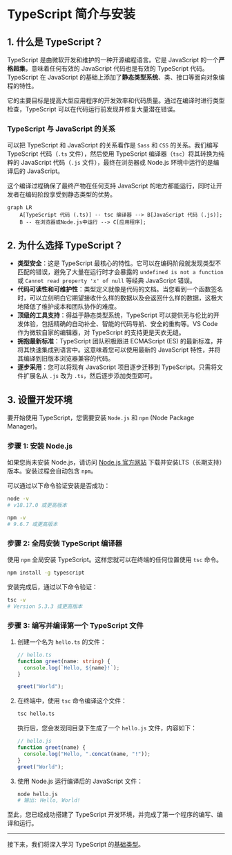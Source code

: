 # TypeScript 简介与安装

## 1. 什么是 TypeScript？

TypeScript 是由微软开发和维护的一种开源编程语言。它是 JavaScript 的一个**严格超集**，意味着任何有效的 JavaScript 代码也是有效的 TypeScript 代码。TypeScript 在 JavaScript 的基础上添加了**静态类型系统**、类、接口等面向对象编程的特性。

它的主要目标是提高大型应用程序的开发效率和代码质量。通过在编译时进行类型检查，TypeScript 可以在代码运行前发现并修复大量潜在错误。

### TypeScript 与 JavaScript 的关系

可以把 TypeScript 和 JavaScript 的关系看作是 `Sass` 和 `CSS` 的关系。我们编写 TypeScript 代码（`.ts` 文件），然后使用 TypeScript 编译器（`tsc`）将其转换为纯粹的 JavaScript 代码（`.js` 文件），最终在浏览器或 Node.js 环境中运行的是编译后的 JavaScript。

这个编译过程确保了最终产物在任何支持 JavaScript 的地方都能运行，同时让开发者在编码阶段享受到静态类型的优势。

```mermaid
graph LR
    A[TypeScript 代码 (.ts)] -- tsc 编译器 --> B[JavaScript 代码 (.js)];
    B -- 在浏览器或Node.js中运行 --> C[应用程序];
```

## 2. 为什么选择 TypeScript？

- **类型安全**：这是 TypeScript 最核心的特性。它可以在编码阶段就发现类型不匹配的错误，避免了大量在运行时才会暴露的 `undefined is not a function` 或 `Cannot read property 'x' of null` 等经典 JavaScript 错误。
- **代码可读性和可维护性**：类型定义就像是代码的文档。当您看到一个函数签名时，可以立刻明白它期望接收什么样的数据以及会返回什么样的数据，这极大地降低了维护成本和团队协作的难度。
- **顶级的工具支持**：得益于静态类型系统，TypeScript 可以提供无与伦比的开发体验，包括精确的自动补全、智能的代码导航、安全的重构等。VS Code 作为微软自家的编辑器，对 TypeScript 的支持更是天衣无缝。
- **拥抱最新标准**：TypeScript 团队积极跟进 ECMAScript (ES) 的最新标准，并将其快速集成到语言中。这意味着您可以使用最新的 JavaScript 特性，并将其编译到旧版本浏览器兼容的代码。
- **逐步采用**：您可以将现有 JavaScript 项目逐步迁移到 TypeScript。只需将文件扩展名从 `.js` 改为 `.ts`，然后逐步添加类型即可。

## 3. 设置开发环境

要开始使用 TypeScript，您需要安装 `Node.js` 和 `npm` (Node Package Manager)。

### 步骤 1: 安装 Node.js

如果您尚未安装 Node.js，请访问 [Node.js 官方网站](https://nodejs.org/) 下载并安装LTS（长期支持）版本。安装过程会自动包含 `npm`。

可以通过以下命令验证安装是否成功：
```bash
node -v
# v18.17.0 或更高版本

npm -v
# 9.6.7 或更高版本
```

### 步骤 2: 全局安装 TypeScript 编译器

使用 `npm` 全局安装 TypeScript。这样您就可以在终端的任何位置使用 `tsc` 命令。

```bash
npm install -g typescript
```

安装完成后，通过以下命令验证：
```bash
tsc -v
# Version 5.3.3 或更高版本
```

### 步骤 3: 编写并编译第一个 TypeScript 文件

1.  创建一个名为 `hello.ts` 的文件：

    ```typescript
    // hello.ts
    function greet(name: string) {
      console.log(`Hello, ${name}!`);
    }

    greet("World");
    ```

2.  在终端中，使用 `tsc` 命令编译这个文件：

    ```bash
    tsc hello.ts
    ```

    执行后，您会发现同目录下生成了一个 `hello.js` 文件，内容如下：

    ```javascript
    // hello.js
    function greet(name) {
      console.log("Hello, ".concat(name, "!"));
    }
    greet("World");
    ```

3.  使用 Node.js 运行编译后的 JavaScript 文件：

    ```bash
    node hello.js
    # 输出: Hello, World!
    ```

至此，您已经成功搭建了 TypeScript 开发环境，并完成了第一个程序的编写、编译和运行。

---

接下来，我们将深入学习 TypeScript 的[基础类型](basic-types.md)。 